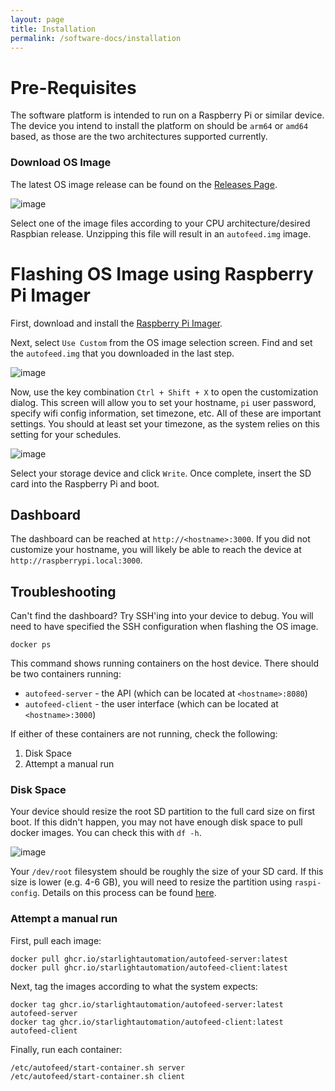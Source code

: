 ```yaml
---
layout: page
title: Installation
permalink: /software-docs/installation
---
```


# Pre-Requisites
The software platform is intended to run on a Raspberry Pi or similar device. The device you intend to install the platform on should be `arm64` or `amd64` based, as those are the two architectures supported currently.

### Download OS Image

The latest OS image release can be found on the [Releases Page](https://github.com/StarlightAutomation/autofeed-backend/releases).

![image](https://user-images.githubusercontent.com/44447928/160199892-46112e6b-a6f4-4982-abc1-6cfd899795eb.png)

Select one of the image files according to your CPU architecture/desired Raspbian release. Unzipping this file will result in an `autofeed.img` image.

# Flashing OS Image using Raspberry Pi Imager
First, download and install the [Raspberry Pi Imager](https://www.raspberrypi.com/software/).

Next, select `Use Custom` from the OS image selection screen. Find and set the `autofeed.img` that you downloaded in the last step.

![image](https://user-images.githubusercontent.com/44447928/160200147-3533158c-0211-4e7e-b259-525726f4f065.png)

Now, use the key combination `Ctrl + Shift + X` to open the customization dialog. This screen will allow you to set your hostname, `pi` user password, specify wifi config information, set timezone, etc. All of these are important settings. You should at least set your timezone, as the system relies on this setting for your schedules.

![image](https://user-images.githubusercontent.com/44447928/160200422-f0a8073f-ddf5-4e86-80d3-4f3bae4cd961.png)

Select your storage device and click `Write`. Once complete, insert the SD card into the Raspberry Pi and boot.

## Dashboard
The dashboard can be reached at `http://<hostname>:3000`. If you did not customize your hostname, you will likely be able to reach the device at `http://raspberrypi.local:3000`.

## Troubleshooting
Can't find the dashboard? Try SSH'ing into your device to debug. You will need to have specified the SSH configuration when flashing the OS image.

```
docker ps
```
This command shows running containers on the host device. There should be two containers running:
* `autofeed-server` - the API (which can be located at `<hostname>:8080`)
* `autofeed-client` - the user interface (which can be located at `<hostname>:3000`)

If either of these containers are not running, check the following:
1. Disk Space
2. Attempt a manual run

### Disk Space
Your device should resize the root SD partition to the full card size on first boot. If this didn't happen, you may not have enough disk space to pull docker images. You can check this with `df -h`.

![image](https://user-images.githubusercontent.com/44447928/160200957-353b6d2a-6818-43ac-a610-7d16cf5b94ce.png)

Your `/dev/root` filesystem should be roughly the size of your SD card. If this size is lower (e.g. 4-6 GB), you will need to resize the partition using `raspi-config`. Details on this process can be found [here](https://elinux.org/RPi_Resize_Flash_Partitions).

### Attempt a manual run
First, pull each image:
```
docker pull ghcr.io/starlightautomation/autofeed-server:latest
docker pull ghcr.io/starlightautomation/autofeed-client:latest
```

Next, tag the images according to what the system expects:
```
docker tag ghcr.io/starlightautomation/autofeed-server:latest autofeed-server
docker tag ghcr.io/starlightautomation/autofeed-client:latest autofeed-client
```

Finally, run each container:
```
/etc/autofeed/start-container.sh server
/etc/autofeed/start-container.sh client
```
